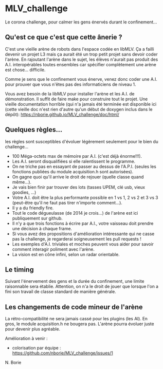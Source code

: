 # MLV_challenge


Le corona challenge, pour calmer les gens énervés durant le confinement...


## Qu'est ce que c'est que cette ânerie ?


C'est une vieille arène de robots dans l'espace codée en libMLV. Ça a
failli devenir un projet L3 mais ça aurait été un trop petit projet
sans devoir coder l'arène. En rajoutant l'arène dans le sujet, les
élèves n'aurait pas produit des A.I. interopérables toutes ensembles
car spécifier complètement une arène est chose... difficile.


Comme je sens que le confinement vous énerve, venez donc coder une
A.I. pour prouver que vous n'êtes pas des informaticiens de niveau 1.


Vous avez besoin de la libMLV pour installer l'arène et les A.I. de
démonstration. Il suffit de faire make pour construire tout le
projet. Une vieille documentation horrible (qui n'a jamais été
terminée est disponible ici (cette vieille doc n'est rien d'autre
qu'un début de doxygen inclus dans le dépôt):
https://nborie.github.io/MLV_challenge/doc/html/


## Quelques règles... 


les règles sont susceptibles d'évoluer légèrement seulement pour le
bien du challenge...


* 100 Méga-octets max de mémoire par A.I. (c'est déjà énorme!!!).
* Les A.I. seront disqualifiées si elle ralentissent le programme.
* On ne triche pas en essayant de passer au dessus de l'A.P.I. (seules
  les fonctions publiées du module acquisition.h sont autorisées).
* On gagne quoi qu'il arrive le droit de rejouer (quelle classe quand
  même...).
* Je vais bien finir par trouver des lots (tasses UPEM, clé usb, vieux
  goodies, ...)
* Votre A.I. doit être la plus performante possible en 1 vs 1, 2 vs 2
  et 3 vs 3 (peut-être qu'il ne faut pas tirer n'importe comment...).
* Il y a du friendly fire. 
* Tout le code dégueulasse (de 2014 je crois...) de l'arène est ici
  publiquement sur github.
* Il n'y a que trois fonctions à écrire par A.I., votre vaisseau doit
  prendre une décision à chaque frame.
* Si vous avez des propositions d'amélioration intéressante qui ne
  casse pas la challenge, je regarderai soigneusement les pull requests !
* Les exemples d'A.I. triviales et moches peuvent vous aider pour
  savoir comment interagir poliment avec l'arène.
* La vision est en cône infini, selon un radar orientable.


## Le timing


Suivant l'énervement des gens et la durée du confinement, une limite
raisonnable sera établie. Attention, on n'a le droit de jouer que
lorsque l'on a fini son travail de classe standard de manière
générale.


## Les changements de code mineur de l'arène 

La rétro-compatibilité ne sera jamais cassé pour les plugins (les
AI). En gros, le module acquisition.h ne bougera pas. L'arène pourra
évoluer juste pour devenir plus agréable.


Amélioration à venir :


* colorisation par équipe : https://github.com/nborie/MLV_challenge/issues/1



N. Borie
